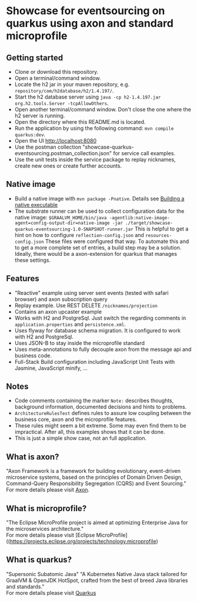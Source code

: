 # Showcase for eventsourcing on quarkus using axon and standard microprofile

## Getting started
* Clone or download this repository. 
* Open a terminal/command window.
* Locate the h2 jar in your maven repository, e.g. ```repository/com/h2database/h2/1.4.197/```.
* Start the h2 database server using ```java -cp h2-1.4.197.jar org.h2.tools.Server -tcpAllowOthers```.
* Open another terminal/command window. Don't close the one where the h2 server is running.
* Open the directory where this README.md is located.
* Run the application by using the following command: ```mvn compile quarkus:dev```.
* Open the UI [http://localhost:8080](http://localhost:8080)
* Use the postman collection "showcase-quarkus-eventsourcing.postman_collection.json" for service call examples.
* Use the unit tests inside the service package to replay nicknames, create new ones or create further accounts.

## Native image
* Build a native image with ```mvn package -Pnative```.
  Details see [Building a native executable](https://quarkus.io/guides/building-native-image-guide)
* The substrate runner can be used to collect configuration data for the native image:
   ```$GRAALVM_HOME/bin/java -agentlib:native-image-agent=config-output-dir=native-image -jar ./target/showcase-quarkus-eventsourcing-1.0-SNAPSHOT-runner.jar```
  This is helpful to get a hint on how to configure ```reflection-config.json``` and ```resources-config.json```
  These files were configured that way.
  To automate this and to get a more complete set of entries, a build step may be a solution.
  Ideally, there would be a axon-extension for quarkus that manages these settings.
  
## Features
* "Reactive" example using server sent events (tested with safari browser) and axon subscription query
* Replay example. Use REST DELETE ```/nicknames/projection```
* Contains an axon upcaster example
* Works with H2 and PostgreSql. Just switch the regarding comments in ```application.properties``` and ```persistence.xml```.
* Uses flyway for database schema migration. It is configured to work with H2 and PostgreSql.
* Uses JSON-B to stay inside the microprofile standard
* Uses meta-annotations to fully decouple axon from the message api and business code.
* Full-Stack Build configuration including JavaScript Unit Tests with Jasmine, JavaScript minify, ... 

## Notes
* Code comments containing the marker ```Note:``` describes thoughts, background information, documented decisions and hints to problems. 
* ```ArchitectureRulesTest``` defines rules to assure low coupling between the business core, axon and the microprofile features.
* These rules might seem a bit extreme. Some may even find them to be impractical. After all, this examples shows that it can be done.
* This is just a simple show case, not an full application. 

## What is axon?

"Axon Framework is a framework for building evolutionary, event-driven microservice systems,
 based on the principles of Domain Driven Design, Command-Query Responsibility Segregation (CQRS) and Event Sourcing." 
<br>For more details please visit [Axon](http://axoniq.io).

## What is microprofile?

"The Eclipse MicroProfile project is aimed at optimizing Enterprise Java for the microservices architecture."
<br>For more details please visit [Eclipse MicroProfile]((https://projects.eclipse.org/projects/technology.microprofile)

## What is quarkus?

"Supersonic Subatomic Java"
"A Kubernetes Native Java stack tailored for GraalVM & OpenJDK HotSpot, crafted from the best of breed Java libraries and standards."
<br>For more details please visit [Quarkus](https://quarkus.io)
